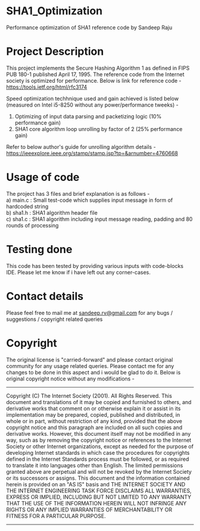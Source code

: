 # SHA1_Optimization
Performance optimization of SHA1 reference code by Sandeep Raju

# Project Description
This project implements the Secure Hashing Algorithm 1 as defined in FIPS PUB 180-1 published April 17, 1995.
The reference code from the Internet society is optimized for performance. Below is link for reference code -
https://tools.ietf.org/html/rfc3174

Speed optimization techhnique used and gain achieved is listed below (measured on Intel i5-8250 without any power/performance tweeks) -   
1) Optimizing of input data parsing and packetizing logic (10% performance gain)    
2) SHA1 core algorithm loop unrolling by factor of 2 (25% performance gain)   


Refer to below author's guide for unrolling algorithm details -
https://ieeexplore.ieee.org/stamp/stamp.jsp?tp=&arnumber=4760668

# Usage of code
The project has 3 files and brief explanation is as follows -   
a) main.c : Small test-code which supplies input message in form of hardcoded string    
b) sha1.h : SHA1 algorithm header file   
c) sha1.c : SHA1 algorithm including input message reading, padding and 80 rounds of processing  


# Testing done
This code has been tested by providing various inputs with code-blocks IDE.
Please let me know if i have left out any corner-cases.   


# Contact details
Please feel free to mail me at sandeep.rv@gmail.com for any bugs / suggestions / copyright related queries   


# Copyright
The original license is "carried-forward" and please contact original community for any usage related queries.
Please contact me for any changes to be done in this aspect and i would be glad to do it.
Below is original copyright notice without any modifications -

***************************************************************************************************************
 Copyright (C) The Internet Society (2001). All Rights Reserved.
 This document and translations of it may be copied and furnished to
 others, and derivative works that comment on or otherwise explain it
 or assist in its implementation may be prepared, copied, published
 and distributed, in whole or in part, without restriction of any
 kind, provided that the above copyright notice and this paragraph are
 included on all such copies and derivative works. However, this
 document itself may not be modified in any way, such as by removing
 the copyright notice or references to the Internet Society or other
 Internet organizations, except as needed for the purpose of
 developing Internet standards in which case the procedures for
 copyrights defined in the Internet Standards process must be
 followed, or as required to translate it into languages other than
 English.
 The limited permissions granted above are perpetual and will not be
 revoked by the Internet Society or its successors or assigns.
 This document and the information contained herein is provided on an
 "AS IS" basis and THE INTERNET SOCIETY AND THE INTERNET ENGINEERING
 TASK FORCE DISCLAIMS ALL WARRANTIES, EXPRESS OR IMPLIED, INCLUDING
 BUT NOT LIMITED TO ANY WARRANTY THAT THE USE OF THE INFORMATION
 HEREIN WILL NOT INFRINGE ANY RIGHTS OR ANY IMPLIED WARRANTIES OF
 MERCHANTABILITY OR FITNESS FOR A PARTICULAR PURPOSE.
******************************************************************************************************************
